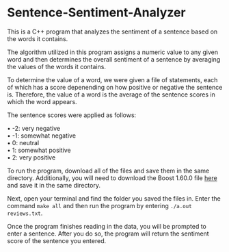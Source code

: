 # Sentence-Sentiment-Analyzer
This is a C++ program that analyzes the sentiment of a sentence based on the words it contains.

The algorithm utilized in this program assigns a numeric value to any given word and then determines the overall sentiment of a sentence by averaging the values of the words it contains. 

To determine the value of a word, we were given a file of statements, each of which has a score depenending on how positive or negative the sentence is. Therefore, the value of a word is the average of the sentence scores in which the word appears. 

The sentence scores were applied as follows:  

   •	-2: very negative  
   •	-1: somewhat negative  
   •	0: neutral  
   •	1: somewhat positive  
   •	2: very positive  

To run the program, download all of the files and save them in the same directory. Additionally, you will need to download the Boost 1.60.0 file [here](https://www.boost.org/users/history/version_1_60_0.html) and save it in the same directory.

Next, open your terminal and find the folder you saved the files in. Enter the command `make all` and then run the program by entering `./a.out reviews.txt`.

Once the program finishes reading in the data, you will be prompted to enter a sentence. After you do so, the program will return the sentiment score of the sentence you entered. 
